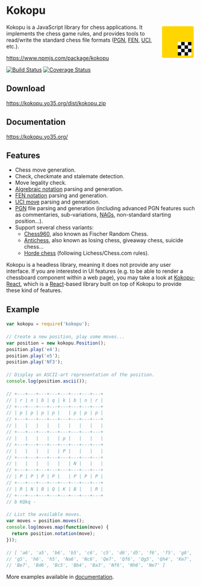 Kokopu
======

<img align="right" width="96" height="96" src="graphics/logo.svg" />

Kokopu is a JavaScript library for chess applications. It implements the chess game rules,
and provides tools to read/write the standard chess file formats
([PGN](https://en.wikipedia.org/wiki/Portable_Game_Notation),
[FEN](https://en.wikipedia.org/wiki/Forsyth%E2%80%93Edwards_Notation),
[UCI](https://en.wikipedia.org/wiki/Universal_Chess_Interface),
etc.).

https://www.npmjs.com/package/kokopu

[![Build Status](https://travis-ci.com/yo35/kokopu.svg?branch=master)](https://travis-ci.com/yo35/kokopu)
[![Coverage Status](https://coveralls.io/repos/github/yo35/kokopu/badge.svg?branch=master)](https://coveralls.io/github/yo35/kokopu?branch=master)



Download
--------

https://kokopu.yo35.org/dist/kokopu.zip



Documentation
-------------

https://kokopu.yo35.org/



Features
--------

* Chess move generation.
* Check, checkmate and stalemate detection.
* Move legality check.
* [Algrebraic notation](https://en.wikipedia.org/wiki/Algebraic_notation_(chess)) parsing and generation. 
* [FEN notation](https://en.wikipedia.org/wiki/Forsyth%E2%80%93Edwards_Notation) parsing and generation.
* [UCI move](https://en.wikipedia.org/wiki/Universal_Chess_Interface) parsing and generation.
* [PGN](https://en.wikipedia.org/wiki/Portable_Game_Notation) file parsing and generation (including advanced PGN features
such as commentaries, sub-variations, [NAGs](https://en.wikipedia.org/wiki/Numeric_Annotation_Glyphs),
non-standard starting position...).
* Support several chess variants:
  - [Chess960](https://en.wikipedia.org/wiki/Chess960), also known as Fischer Random Chess.
  - [Antichess](https://en.wikipedia.org/wiki/Losing_chess), also known as losing chess, giveaway chess, suicide chess...
  - [Horde chess](https://en.wikipedia.org/wiki/Dunsany%27s_chess#Horde_chess) (following Lichess/Chess.com rules).

Kokopu is a headless library, meaning it does not provide any user interface.
If you are interested in UI features (e.g. to be able to render a chessboard component within a web page),
you may take a look at [Kokopu-React](https://www.npmjs.com/package/kokopu-react), which is a [React](https://reactjs.org/)-based library
built on top of Kokopu to provide these kind of features.



Example
-------

```javascript
var kokopu = require('kokopu');

// Create a new position, play some moves...
var position = new kokopu.Position();
position.play('e4');
position.play('e5');
position.play('Nf3');

// Display an ASCII-art representation of the position.
console.log(position.ascii());

// +---+---+---+---+---+---+---+---+
// | r | n | b | q | k | b | n | r |
// +---+---+---+---+---+---+---+---+
// | p | p | p | p |   | p | p | p |
// +---+---+---+---+---+---+---+---+
// |   |   |   |   |   |   |   |   |
// +---+---+---+---+---+---+---+---+
// |   |   |   |   | p |   |   |   |
// +---+---+---+---+---+---+---+---+
// |   |   |   |   | P |   |   |   |
// +---+---+---+---+---+---+---+---+
// |   |   |   |   |   | N |   |   |
// +---+---+---+---+---+---+---+---+
// | P | P | P | P |   | P | P | P |
// +---+---+---+---+---+---+---+---+
// | R | N | B | Q | K | B |   | R |
// +---+---+---+---+---+---+---+---+
// b KQkq -

// List the available moves.
var moves = position.moves();
console.log(moves.map(function(move) {
  return position.notation(move);
}));

// [ 'a6', 'a5', 'b6', 'b5', 'c6', 'c5', 'd6','d5', 'f6', 'f5', 'g6',
// 'g5', 'h6', 'h5', 'Na6', 'Nc6', 'Qe7', 'Qf6', 'Qg5', 'Qh4', 'Ke7',
// 'Be7', 'Bd6', 'Bc5', 'Bb4', 'Ba3', 'Nf6', 'Nh6', 'Ne7' ]
```

More examples available in [documentation](https://kokopu.yo35.org/).
